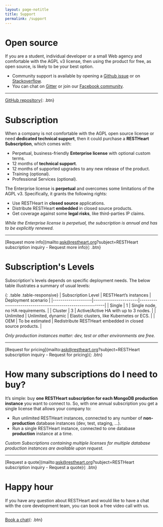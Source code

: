 ```yaml
---
layout: page-notitle
title: Support
permalink: /support
---
```


# Open source

If you are a student, individual developer or a small Web agency and comfortable with the AGPL v3 license, then using the product for free, as open source, is likely to be your best option.

-   Community support is available by opening a [Github issue](https://github.com/SoftInstigate/restheart/issues) or on [Stackoverflow](https://stackoverflow.com/questions/tagged/restheart).
-   You can chat on [Gitter](https://stackoverflow.com/questions/tagged/restheart) or join our [Facebook community](https://stackoverflow.com/questions/tagged/restheart).

---

[GitHub repository](https://github.com/softInstigate/restheart/){: .btn}

# Subscription

When a company is not comfortable with the AGPL open source license or need **dedicated technical support**, then it could purchase a **RESTHeart Subscription**, which comes with:

-   Perpetual, business-friendly **Enterprise license** with optional custom terms.
-   12 months of **technical support**.
-   12 months of supported upgrades to any new release of the product.
-   Training (optional).
-   Professional Services (optional).

The Enterprise license is **perpetual** and overcomes some limitations of the AGPL v3. Specifically, it grants the following rights:

-   Use RESTHeart in **closed source** applications.
-   Distribute RESTHeart **embedded** in closed source products.
-   Get coverage against some **legal risks**, like third-parties IP claims.

_While the Enterprise license is perpetual, the subscription is annual and has to be explicitly renewed._

---

[Request more info](mailto:ask@restheart.org?subject=RESTHeart subscription inquiry - Request more info){: .btn}

# Subscription's Levels

Subscription's levels depends on specific deployment needs. The below table illustrates a summary of usual levels:

{: .table .table-responsive}
| Subscription Level | RESTHeart’s instances | Deployment scenario |
|--------------------|-----------------------|------------------------------------------------------------|
| Single | 1 | Single node, no HA requirements. |
| Cluster | 3 | Active/Active HA with up to 3 nodes. |
| Unlimited | Unlimited, dynamic | Elastic clusters, like Kubernetes or ECS. |
| OEM | To be estimated | Redistribute RESTHeart embedded in closed source products. |

_Only production instances matter: dev, test or other environments are free._

---

[Request for pricing](mailto:ask@restheart.org?subject=RESTHeart subscription inquiry - Request for pricing){: .btn}

# How many subscriptions do I need to buy?

It’s simple: buy **one RESTHeart subscription for each MongoDB production instance** you want to connect to.
So, with one annual subscription you get a single license that allows your company to:

-   Run unlimited RESTHeart instances, connected to any number of **non-production** database instances (dev, test, staging, ...).
-   Run a single RESTHeart instance, connected to one database **production** instance at a time.

_Custom Subscriptions containing multiple licenses for multiple database production instances are available upon request._

---

[Request a quote](mailto:ask@restheart.org?subject=RESTHeart subscription inquiry - Request a quote){: .btn}

# Happy hour

If you have any question about RESTHeart and would like to have a chat with the core development team, you can book a free video call with us.

---

[Book a chat](https://calendly.com/restheart/restheart-free-chat){: .btn}
